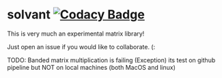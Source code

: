 # solvant [![Codacy Badge](https://api.codacy.com/project/badge/Grade/d33593faf7ee4367a5fc0909531dfb31)](https://app.codacy.com/manual/llyr-who/solvant?utm_source=github.com&utm_medium=referral&utm_content=llyr-who/solvant&utm_campaign=Badge_Grade_Dashboard)

This is very much an experimental matrix library!

Just open an issue if you would like to collaborate. (:

TODO: Banded matrix multiplication is failing (Exception) its test on github pipeline but NOT on local machines (both MacOS and linux)
